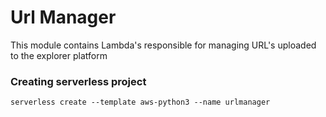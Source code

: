 # Url Manager
This module contains Lambda's responsible for managing URL's uploaded to the explorer platform

### Creating serverless project
```
serverless create --template aws-python3 --name urlmanager
```
